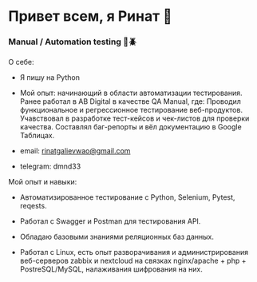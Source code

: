 # Привет всем, я Ринат 👋

### Manual / Automation testing 🔎🪲

О себе:

* Я пишу на Python

* Мой опыт: начинающий в области автоматизации тестирования.
Ранее работал в AB Digital в качестве QA Manual, где:
Проводил функциональное и регрессионное тестирование веб-продуктов.
Учавствовал в разработке тест-кейсов и чек-листов для проверки качества.
Составлял баг-репорты и вёл документацию в Google Таблицах.

* email: rinatgalievwao@gmail.com
* telegram: dmnd33

Мой опыт и навыки:

* Автоматизированное тестирование с Python, Selenium, Pytest, reqests.

* Работал с Swagger и Postman для тестирования API.

* Обладаю базовыми знаниями реляционных баз данных.

* Работал с Linux, есть опыт разворачивания и администрирования веб-серверов zabbix и nextcloud на связках nginx/apache + php + PostreSQL/MySQL, налаживания шифрования на них.
